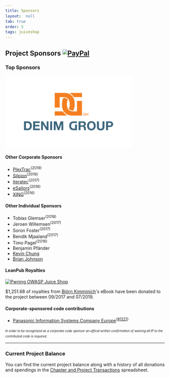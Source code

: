 ```yaml
---
title: Sponsors
layout:  null
tab: true
order: 5
tags: juiceshop
---
```


## Project Sponsors [![PayPal](https://www.paypalobjects.com/en_US/i/btn/btn_donate_SM.gif)](https://www.paypal.com/cgi-bin/webscr?cmd=_donations&business=paypal%40owasp%2eorg&lc=BM&item_name=OWASP%20Juice%20Shop%20Project&item_number=OWASP%20Foundation&no_note=0&currency_code=USD&bn=PP%2dDonationsBF)

### Top Sponsors

[![Denim Group](assets/images/300px-Denim-group_trans.png)](http://www.denimgroup.com/) <!-- 26.08.2018 / 20.09.2019 -->

#### Other Corporate Sponsors

* [PlexTrac](https://plextrac.com)<sup>(2019)</sup>
* [Silpion](https://silpion.de)<sup>(2019)</sup>
* [iteratec](https://www.iteratec.de/)<sup>(2017)</sup> <!-- 30.11.2017 -->
* [eSailors](https://www.esailors.de/)<sup>(2016)</sup> <!-- 31.07.2017 -->
* [XING](https://corporate.xing.com/en/about-xing/security/)<sup>(2016)</sup> <!-- 26.09.2016 -->

#### Other Individual Sponsors

* Tobias Glemser<sup>(2018)</sup>
* Jeroen Willemsen<sup>(2017)</sup>
* Soron Foster<sup>(2017)</sup>
* Bendik Mjaaland<sup>(2017)</sup>
* Timo Pagel<sup>(2016)</sup>
* Benjamin Pfänder
* [Kevin Chung](https://twitter.com/kchungco)
* [Brian Johnson](http://www.7minsec.com/)

#### LeanPub Royalties

[![Pwning OWASP Juice Shop](https://raw.githubusercontent.com/bkimminich/pwning-juice-shop/master/cover_small.jpg)](https://leanpub.com/juice-shop)

$1,251.68 of royalties from [Björn Kimminich](https://kimminich.de)'s
eBook have been donated to the project between 09/2017 and 07/2019.

#### Corporate-sponsored code contributions

* [Panasonic Information Systems Company Europe](https://application.job.panasonic.eu/data/ruP0pHQvHrGZJKvL/rc.php?nav=jobsearch&custval12=ite&lang=EN&custval11=PBSEU_GER)<sup>([#1221](https://github.com/bkimminich/juice-shop/pull/1221))</sup>

<small><small>_In order to be recognized as a corporate code sponsor an offical
written confirmation of waiving all IP to the contributed code is
required._</small></small>

---

### Current Project Balance

You can find the current project balance along with a history of all
donations and spendings in the
[Chapter and Project Transactions](https://docs.google.com/spreadsheets/d/14UWhT7SbJAmNBES1ZYdRk8N5f8S2jVkbQbLZz26eM0I/edit#gid=1346179950&range=C323)
spreadsheet.
